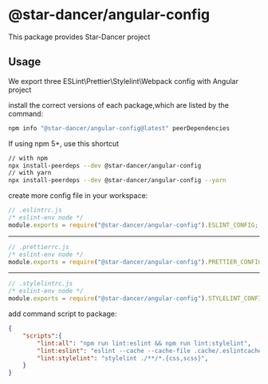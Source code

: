 # @star-dancer/angular-config
This package provides Star-Dancer project

## Usage
We export three ESLint\Prettier\Stylelint\Webpack config with Angular project

install the correct versions of each package,which are listed by the command:

```bash
npm info "@star-dancer/angular-config@latest" peerDependencies
```
If using npm 5+, use this shortcut

```bash
// with npm
npx install-peerdeps --dev @star-dancer/angular-config
// with yarn
npx install-peerdeps --dev @star-dancer/angular-config --yarn

```

create more config file in your workspace:

```javascript
// .eslintrc.js
/* eslint-env node */
module.exports = require("@star-dancer/angular-config").ESLINT_CONFIG;
```
---
```javascript
// .prettierrc.js
/* eslint-env node */
module.exports = require("@star-dancer/angular-config").PRETTIER_CONFIG;
```
---
```javascript
// .stylelintrc.js
/* eslint-env node */
module.exports = require("@star-dancer/angular-config").STYLELINT_CONFIG;
```

add command script to package:

```json
{
    "scripts":{
        "lint:all": "npm run lint:eslint && npm run lint:stylelint",
        "lint:eslint": "eslint --cache --cache-file .cache/.eslintcache --ext .js,.html,.ts .",
        "lint:stylelint": "stylelint ./**/*.{css,scss}",
    }
}
```